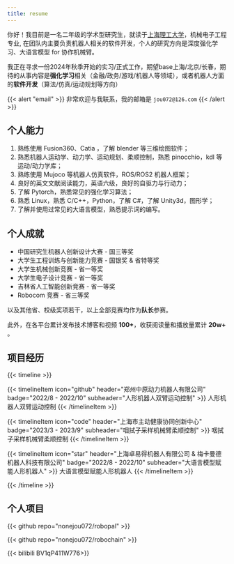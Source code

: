 ```yaml
---
title: resume
---
```


你好！我目前是一名二年级的学术型研究生，就读于[上海理工大学](https://www.usst.edu.cn/main.htm)，机械电子工程专业, 在团队内主要负责机器人相关的软件开发，个人的研究方向是深度强化学习、大语言模型 for 协作机械臂。

我正在寻求一份2024年秋季开始的实习/正式工作，期望base上海/北京/长春，期待的从事内容是**强化学习**相关（金融/政务/游戏/机器人等领域），或者机器人方面的**软件开发**（算法/仿真/运动规划等方向）

{{< alert "email" >}}
非常欢迎与我联系，我的邮箱是 `jou072@126.com`
{{< /alert >}}

## 个人能力
1. 熟练使用 Fusion360、Catia ，了解 blender 等三维绘图软件；
2. 熟悉机器人运动学、动力学、运动规划、柔顺控制，熟悉 pinocchio，kdl 等运动/动力学库；
3. 熟练使用 Mujoco 等机器人仿真软件，ROS/ROS2 机器人框架；
4. 良好的英文文献阅读能力，英语六级，良好的自驱力与行动力；
5. 了解 Pytorch，熟悉常见的强化学习算法；
6. 熟悉 Linux，熟悉 C/C++，Python，了解 C#，了解 Unity3d，图形学；
7. 了解并使用过常见的大语言模型，熟悉提示词的编写。


## 个人成就

- 中国研究生机器人创新设计大赛 - 国三等奖
- 大学生工程训练与创新能力竞赛 - 国银奖 & 省特等奖
- 大学生机械创新竞赛 - 省一等奖
- 大学生电子设计竞赛 - 省一等奖
- 吉林省人工智能创新竞赛 - 省一等奖
- Robocom 竞赛 - 省三等奖

以及其他省、校级奖项若干，以上全部竞赛均作为**队长**参赛。

此外，在各平台累计发布技术博客和视频 **100+**，收获阅读量和播放量累计 **20w+** 。


## 项目经历

{{< timeline >}}

{{< timelineItem icon="github" header="郑州中原动力机器人有限公司" badge="2022/8 - 2022/10" subheader="人形机器人双臂运动控制" >}}
人形机器人双臂运动控制
{{< /timelineItem >}}

{{< timelineItem icon="code" header="上海市主动健康协同创新中心" badge="2023/3 - 2023/9" subheader="咽拭子采样机械臂柔顺控制" >}}
咽拭子采样机械臂柔顺控制
{{< /timelineItem >}}

{{< timelineItem icon="star" header="上海卓易得机器人有限公司 & 梅卡曼德机器人科技有限公司" badge="2022/8 - 2022/10" subheader="大语言模型赋能人形机器人" >}}
大语言模型赋能人形机器人
{{< /timelineItem >}}

{{< /timeline >}}


## 个人项目

{{< github repo="nonejou072/robopal" >}}  

{{< github repo="nonejou072/robochain" >}}  

{{< bilibili BV1qP411W776>}}  
